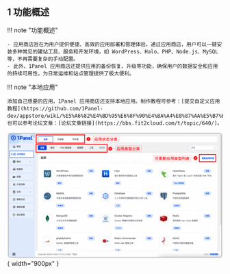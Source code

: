 ## 1 功能概述

!!! note "功能概述"
    
    - 应用商店旨在为用户提供便捷、高效的应用部署和管理体验。通过应用商店，用户可以一键安装多种常见的建站工具、服务和开发环境，如 WordPress、Halo、PHP、Node.js、MySQL 等，不再需要复杂的手动配置。
    - 此外，1Panel 应用商店还提供应用的备份恢复、升级等功能，确保用户的数据安全和应用的持续可用性，为日常运维和站点管理提供了极大便利。

!!! note "本地应用"

    添加自己想要的应用，1Panel 应用商店还支持本地应用。制作教程可参考：[提交自定义应用教程](https://github.com/1Panel-dev/appstore/wiki/%E5%A6%82%E4%BD%95%E6%8F%90%E4%BA%A4%E8%87%AA%E5%B7%B1%E6%83%B3%E8%A6%81%E7%9A%84%E5%BA%94%E7%94%A8)，也可以参考论坛文章：[论坛文章链接](https://bbs.fit2cloud.com/t/topic/640/)。

![img.png](../../img/app/appstore.png){ width="900px" }
